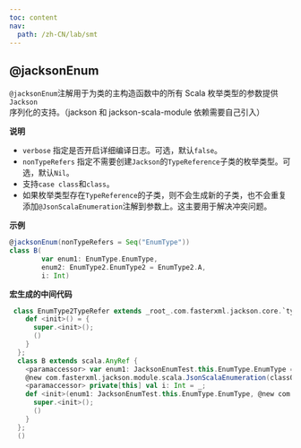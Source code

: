 ```yaml
---
toc: content
nav:
  path: /zh-CN/lab/smt
---
```


## @jacksonEnum

`@jacksonEnum`注解用于为类的主构造函数中的所有 Scala 枚举类型的参数提供`Jackson`序列化的支持。（jackson 和 jackson-scala-module 依赖需要自己引入）

**说明**

- `verbose` 指定是否开启详细编译日志。可选，默认`false`。
- `nonTypeRefers` 指定不需要创建`Jackson`的`TypeReference`子类的枚举类型。可选，默认`Nil`。
- 支持`case class`和`class`。
- 如果枚举类型存在`TypeReference`的子类，则不会生成新的子类，也不会重复添加`@JsonScalaEnumeration`注解到参数上。这主要用于解决冲突问题。

**示例**

```scala
@jacksonEnum(nonTypeRefers = Seq("EnumType"))
class B(
        var enum1: EnumType.EnumType,
        enum2: EnumType2.EnumType2 = EnumType2.A,
        i: Int)
```

**宏生成的中间代码**

```scala
 class EnumType2TypeRefer extends _root_.com.fasterxml.jackson.core.`type`.TypeReference[EnumType2.type] {
    def <init>() = {
      super.<init>();
      ()
    }
  };
  class B extends scala.AnyRef {
    <paramaccessor> var enum1: JacksonEnumTest.this.EnumType.EnumType = _;
    @new com.fasterxml.jackson.module.scala.JsonScalaEnumeration(classOf[EnumType2TypeRefer]) <paramaccessor> private[this] val enum2: JacksonEnumTest.this.EnumType2.EnumType2 = _;
    <paramaccessor> private[this] val i: Int = _;
    def <init>(enum1: JacksonEnumTest.this.EnumType.EnumType, @new com.fasterxml.jackson.module.scala.JsonScalaEnumeration(classOf[EnumType2TypeRefer]) enum2: JacksonEnumTest.this.EnumType2.EnumType2 = EnumType2.A, i: Int) = {
      super.<init>();
      ()
    }
  };
  ()
```
